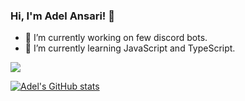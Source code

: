 ### Hi, I'm Adel Ansari! 👋

<!--
**adelansari/adelansari** is a ✨ _special_ ✨ repository because its `README.md` (this file) appears on your GitHub profile.

Here are some ideas to get you started:

- 🔭 I’m currently working on ...
- 🌱 I’m currently learning ...
- 👯 I’m looking to collaborate on ...
- 🤔 I’m looking for help with ...
- 💬 Ask me about ...
- 📫 How to reach me: ...
- 😄 Pronouns: ...
- ⚡ Fun fact: ...
-->

- 🔭 I’m currently working on few discord bots.
- 🌱 I’m currently learning JavaScript and TypeScript.

<img src = "https://github-readme-stats.vercel.app/api?username=adelansari&&show_icons=true&title_color=ffffff&icon_color=bb2acf&text_color=daf7dc&bg_color=151515">

[![Adel's GitHub stats](https://github-readme-stats.vercel.app/api?username=adelansari)](https://github.com/anuraghazra/github-readme-stats)
